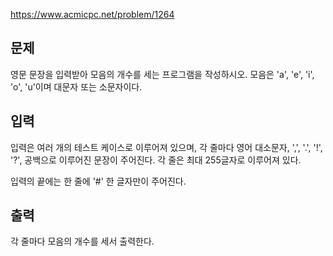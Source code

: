 https://www.acmicpc.net/problem/1264

## 문제
영문 문장을 입력받아 모음의 개수를 세는 프로그램을 작성하시오. 모음은 'a', 'e', 'i', 'o', 'u'이며 대문자 또는 소문자이다.

## 입력
입력은 여러 개의 테스트 케이스로 이루어져 있으며, 각 줄마다 영어 대소문자, ',', '.', '!', '?', 공백으로 이루어진 문장이 주어진다. 각 줄은 최대 255글자로 이루어져 있다.

입력의 끝에는 한 줄에 '#' 한 글자만이 주어진다.

## 출력
각 줄마다 모음의 개수를 세서 출력한다.